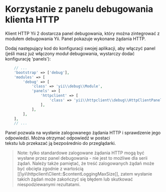 Korzystanie z panelu debugowania klienta HTTP
=============================================

Klient HTTP Yii 2 dostarcza panel debugowania, który można zintegrować z modułem debugowania Yii. Panel pokazuje wykonane 
żądania HTTP.

Dodaj następujący kod do konfiguracji swojej aplikacji, aby włączyć panel (jeśli masz już włączony moduł debugowania, 
wystarczy dodać konfigurację 'panels'):

```php
    // ...
    'bootstrap' => ['debug'],
    'modules' => [
        'debug' => [
            'class' => 'yii\\debug\\Module',
            'panels' => [
                'httpclient' => [
                    'class' => 'yii\\httpclient\\debug\\HttpClientPanel',
                ],
            ],
        ],
    ],
    // ...
```

Panel pozwala na wysłanie zalogowanego żądania HTTP i sprawdzenie jego odpowiedzi. Można otrzymać odpowiedź w postaci  
tekstu lub przekazać ją bezpośrednio do przeglądarki.

> Note: tylko standardowe zalogowane żądania HTTP mogą być wysłane przez panel debugowania - nie jest to możliwe dla 
  serii żądań. Należy także pamiętać, że treść zalogowanych żądań może być obcięta zgodnie z wartością 
  [[\yii\httpclient\Client::$contentLoggingMaxSize]], zatem wysłanie takich żądań może zakończyć się błędem lub skutkować
  niespodziewanymi rezultatami.
